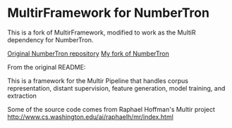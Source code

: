 MultirFramework for NumberTron
===============

This is a fork of MultirFramework, modified to work as the MultiR dependency for NumberTron.

[Original NumberTron repository](https://github.com/NEO-IE/numbertron)
[My fork of NumberTron](https://github.com/SebNickel/numbertron)

From the original README:

This is a framework for the Multir Pipeline that handles corpus representation, distant supervision, feature generation, model training, and extraction


Some of the source code comes from Raphael Hoffman's Multir project http://www.cs.washington.edu/ai/raphaelh/mr/index.html
